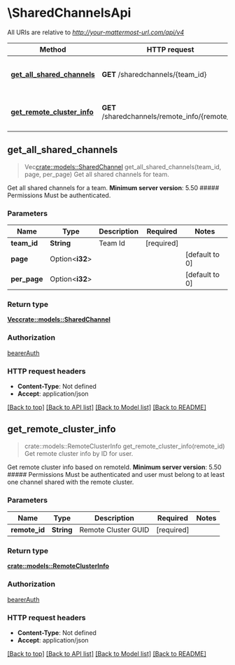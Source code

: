 # \SharedChannelsApi

All URIs are relative to *http://your-mattermost-url.com/api/v4*

Method | HTTP request | Description
------------- | ------------- | -------------
[**get_all_shared_channels**](SharedChannelsApi.md#get_all_shared_channels) | **GET** /sharedchannels/{team_id} | Get all shared channels for team.
[**get_remote_cluster_info**](SharedChannelsApi.md#get_remote_cluster_info) | **GET** /sharedchannels/remote_info/{remote_id} | Get remote cluster info by ID for user.



## get_all_shared_channels

> Vec<crate::models::SharedChannel> get_all_shared_channels(team_id, page, per_page)
Get all shared channels for team.

Get all shared channels for a team.  __Minimum server version__: 5.50  ##### Permissions Must be authenticated. 

### Parameters


Name | Type | Description  | Required | Notes
------------- | ------------- | ------------- | ------------- | -------------
**team_id** | **String** | Team Id | [required] |
**page** | Option<**i32**> |  |  |[default to 0]
**per_page** | Option<**i32**> |  |  |[default to 0]

### Return type

[**Vec<crate::models::SharedChannel>**](SharedChannel.md)

### Authorization

[bearerAuth](../README.md#bearerAuth)

### HTTP request headers

- **Content-Type**: Not defined
- **Accept**: application/json

[[Back to top]](#) [[Back to API list]](../README.md#documentation-for-api-endpoints) [[Back to Model list]](../README.md#documentation-for-models) [[Back to README]](../README.md)


## get_remote_cluster_info

> crate::models::RemoteClusterInfo get_remote_cluster_info(remote_id)
Get remote cluster info by ID for user.

Get remote cluster info based on remoteId.  __Minimum server version__: 5.50  ##### Permissions Must be authenticated and user must belong to at least one channel shared with the remote cluster. 

### Parameters


Name | Type | Description  | Required | Notes
------------- | ------------- | ------------- | ------------- | -------------
**remote_id** | **String** | Remote Cluster GUID | [required] |

### Return type

[**crate::models::RemoteClusterInfo**](RemoteClusterInfo.md)

### Authorization

[bearerAuth](../README.md#bearerAuth)

### HTTP request headers

- **Content-Type**: Not defined
- **Accept**: application/json

[[Back to top]](#) [[Back to API list]](../README.md#documentation-for-api-endpoints) [[Back to Model list]](../README.md#documentation-for-models) [[Back to README]](../README.md)

